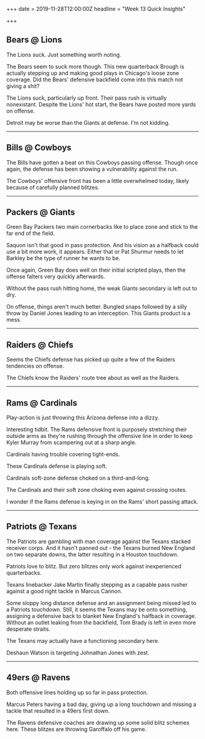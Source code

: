+++
date = 2019-11-28T12:00:00Z
headline = "Week 13 Quick Insights"

+++
## Bears @ Lions

The Lions suck. Just something worth noting.

The Bears seem to suck more though. This new quarterback Brough is actually stepping up and making good plays in Chicago's loose zone coverage. Did the Bears' defensive backfield come into this match not giving a shit?

The Lions suck, particularly up front. Their pass rush is virtually nonexistant. Despite the Lions' hot start, the Bears have posted more yards on offense.

Detroit may be worse than the Giants at defense. I'm not kidding.

***

## Bills @ Cowboys

The Bills have gotten a beat on this Cowboys passing offense. Though once again, the defense has been showing a vulnerability against the run.

The Cowboys' offensive front has been a little overwhelmed today, likely because of carefully planned blitzes.

***

## Packers @ Giants

Green Bay Packers two main cornerbacks like to place zone and stick to the far end of the field.

Saquon isn't that good in pass protection. And his vision as a halfback could use a bit more work, it appears.  Either that or Pat Shurmur needs to let Barkley be the type of runner he wants to be.

Once again, Green Bay does well on their initial scripted plays, then the offense falters very quickly afterwards.

Without the pass rush hitting home, the weak Giants secondary is left out to dry.

On offense, things aren't much better. Bungled snaps followed by a silly throw by Daniel Jones leading to an interception. This Giants product is a mess.

***

## Raiders @ Chiefs

Seems the Chiefs defense has picked up quite a few of the Raiders tendencies on offense.

The Chiefs know the Raiders' route tree about as well as the Raiders.

***

## Rams @ Cardinals

Play-action is just throwing this Arizona defense into a dizzy.

Interesting tidbit. The Rams defensive front is purposely stretching their outside arms as they're rushing through the offensive line in order to keep Kyler Murray from scampering out at a sharp angle.

Cardinals having trouble covering tight-ends.

These Cardinals defense is playing soft.

Cardinals soft-zone defense choked on a third-and-long.

The Cardinals and their soft zone choking even against crossing routes.

I wonder if the Rams defense is keying in on the Rams' short passing attack.

***

## Patriots @ Texans

The Patriots are gambling with man coverage against the Texans stacked receiver corps. And it hasn't panned out - the Texans burned New England on two separate downs, the latter resulting in a Houston touchdown.

Patriots love to blitz. But zero blitzes only work against inexperienced quarterbacks.

Texans linebacker Jake Martin finally stepping as a capable pass rusher against a good right tackle in Marcus Cannon.

Some sloppy long distance defense and an assignment being missed led to a Patriots touchdown. Still, it seems the Texans may be onto something, assigning a defensive back to blanket New England's halfback in coverage. Without an outlet leaking from the backfield, Tom Brady is left in even more desperate straits.

The Texans may actually have a functioning secondary here.

Deshaun Watson is targeting Johnathan Jones with zest.

***

## 49ers @ Ravens

Both offensive lines holding up so far in pass protection.

Marcus Peters having a bad day, giving up a long touchdown and missing a tackle that resulted in a 49ers first down.

The Ravens defensive coaches are drawing up some solid blitz schemes here. These blitzes are throwing Garoffalo off his game.